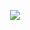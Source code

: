 <div align="center">

![](https://komarev.com/ghpvc/?username=imverrydelulu&color=blue&style=plastic&label=u_have_been_caught)

</div>
